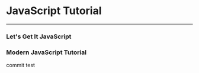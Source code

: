 # JavaScript Tutorial

---

### Let's Get It JavaScript

### Modern JavaScript Tutorial

commit test
